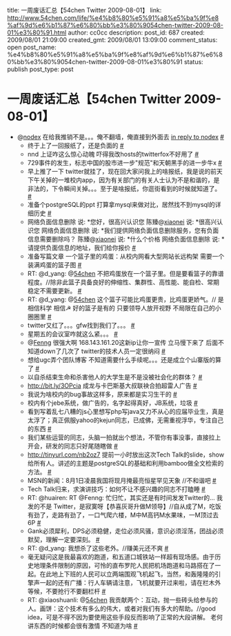 title: 一周废话汇总【54chen Twitter 2009-08-01】
link: http://www.54chen.com/life/%e4%b8%80%e5%91%a8%e5%ba%9f%e8%af%9d%e6%b1%87%e6%80%bb%e3%80%9054chen-twitter-2009-08-01%e3%80%91.html
author: cc0cc
description: 
post_id: 687
created: 2009/08/01 21:09:00
created_gmt: 2009/08/01 13:09:00
comment_status: open
post_name: %e4%b8%80%e5%91%a8%e5%ba%9f%e8%af%9d%e6%b1%87%e6%80%bb%e3%80%9054chen-twitter-2009-08-01%e3%80%91
status: publish
post_type: post

# 一周废话汇总【54chen Twitter 2009-08-01】

* @[nodex](http://twitter.com/nodex) 在给我推销不是。。。俺不翻墙，俺直接到外面去 [in reply to nodex](http://twitter.com/nodex/statuses/2887695854) [#](http://twitter.com/54chen/statuses/2887733491)
  * 终于上了一回报纸了，还是负面的 [#](http://twitter.com/54chen/statuses/2901520928)
  * nnd 上证咋这么惊心动魄 吓得我改hosts的twitterfox不好用了 [#](http://twitter.com/54chen/statuses/2905669038)
  * 729事件的发生，标志中国的股市进一步"规范"和天朝黑手的进一步牛x [#](http://twitter.com/54chen/statuses/2905781724)
  * 早上推了一下 twitter就挂了，现在回大家问我上的啥报纸，我是说的前天下午关掉的一堆校内app，因为有关部门的有关人士认为不是和谐的，是非法的，下令瞬间关掉。。。至于是啥报纸，你逛街看到的时候就知道了。 [#](http://twitter.com/54chen/statuses/2905963794)
  * 准备个postgreSQL的ppt 打算拿mysql来做对比，居然找不到mysql的详细历史 [#](http://twitter.com/54chen/statuses/2907369993)
  * 网络负面信息删除 说: *您好，很高兴认识您 陈臻@[xiaonei](http://twitter.com/xiaonei) 说: *很高兴认识您 网络负面信息删除 说: *我们提供网络负面信息删除服务，您有负面信息需要删除吗？ 陈臻@[xiaonei](http://twitter.com/xiaonei) 说: *什么个价格 网络负面信息删除 说: *请提供负面信息的地址，我们给你报价 [#](http://twitter.com/54chen/statuses/2921933241)
  * 准备写篇文章 一个篮子里的鸡蛋：从校内网看大型网站长远构架 需要一个装满鸡蛋的篮子图 [#](http://twitter.com/54chen/statuses/2922546751)
  * RT: @d_yang: @[54chen](http://twitter.com/54chen) 不把鸡蛋放在一个篮子里。但是要看篮子的靠谱程度。//除非此篮子具备良好的伸缩性、集群性、高性能、能自检、常期稳定不需要更新。 [#](http://twitter.com/54chen/statuses/2923382505)
  * RT: @d_yang: @[54chen](http://twitter.com/54chen) 这个篮子可能比鸡蛋更贵，比鸡蛋更娇气。// 是相信科学 相信☭ 好的篮子是有的 只要领导人放开视野 不局限在自己的小圈圈里 [#](http://twitter.com/54chen/statuses/2923592479)
  * twitter又红了。。。gfw找到我们了。。。 [#](http://twitter.com/54chen/statuses/2926182796)
  * 星期五的会议室咋就这么紧。。。 [#](http://twitter.com/54chen/statuses/2926368383)
  * @[Fenng](http://twitter.com/Fenng) 很强大啊 168.143.161.20这新ip让你一宣传 立马慢下来了 后面不知道down了几次了 twitter的技术人员一定很纳闷 [#](http://twitter.com/54chen/statuses/2926403674)
  * 想给ugc弄个团队博客 不知道需要什么手续呢。。。还是成立个山寨版的算了 [#](http://twitter.com/54chen/statuses/2930335727)
  * 以自杀结束生命和杀害他人的大学生是不是没被社会化的群体？ [#](http://twitter.com/54chen/statuses/2942978078)
  * <http://bit.ly/3OPcia> 成龙与卡巴斯基大叔联袂合拍超雷人广告 [#](http://twitter.com/54chen/statuses/2943423262)
  * 我说为啥校内的bug事故这样多，原来都是实习生干的 [#](http://twitter.com/54chen/statuses/2943526076)
  * 校内有个jebe系统，做广告的，名字起得真好，JB系统，垃圾 [#](http://twitter.com/54chen/statuses/2944065938)
  * 看到写着乱七八糟的js心里想写php写java又力不从心的应届毕业生，真是太浮了；真正佩服yahoo的kejun同志，已成佛，无需重视浮华，专注自己的东西 [#](http://twitter.com/54chen/statuses/2944214792)
  * 我们某些运营的同志，头脑一拍就出个想法，不管你有事没事，直接拉上开会，研发的同志只好尾随瞎做 [#](http://twitter.com/54chen/statuses/2947095585)
  * <http://tinyurl.com/nb2oz7> 提前一小时放出这次Tech Talk的slide，show给所有人。讲述的主题是postgreSQL的基础和利用bamboo做全文检索的方法。 [#](http://twitter.com/54chen/statuses/2947207379)
  * MSN的新闻：8月1日凌晨我国将现月掩最亮恒星罕见天象 //不和谐吧 [#](http://twitter.com/54chen/statuses/2948693959)
  * Tech Talk归来，求演讲技巧：如何不让不感兴趣的同志不打瞌睡 [#](http://twitter.com/54chen/statuses/2948702190)
  * RT: @huairen: RT @Fenng: 忙归忙，其实还是有时间发发Twitter的... 我发的不是 Twitter，是寂寞呀【恭喜灰哥升做M领导】//自从成了M，吃饭有劲了，走路有劲了，一口气爬六楼，M中M高钙M水果味，一M顶过去6P [#](http://twitter.com/54chen/statuses/2948770561)
  * Gank必须犀利，DPS必须稳健，走位必须风骚，意识必须淫荡，团战必须默契，理解一定要深刻。 [#](http://twitter.com/54chen/statuses/2948820836)
  * RT: @d_yang: 我想杀了这些老外。//赚美元还不爽 [#](http://twitter.com/54chen/statuses/2949285274)
  * 毫无疑问这是我最喜欢的跑道，和五道口城铁站一样超有现场感。由于历史地理条件限制的原因，可怜的直布罗陀人民把机场跑道和马路搭在了一起。在此地上下班的人民可以立两端围观飞机起飞，当然，和轰隆隆的引擎声一起的还有广播：行人车辆请注意，飞机就要开过来啦，请在栏木外等候，不要抢行不要翻栏杆 [#](http://twitter.com/54chen/statuses/2949309794)
  * RT: @xiaoshuanli: @[54chen](http://twitter.com/54chen) 我贡献两个：互动，抛一些砖头给参与的人。画饼：这个技术有多么的伟大，或者对我们有多大的帮助。//good idea，可是不得不因为要使用这些手段反而影响了正常的大段讲解。 老何讲东西的时候都会很有激情 不知道为啥 [#](http://twitter.com/54chen/statuses/2949416217)